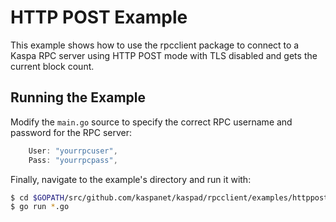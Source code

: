 HTTP POST Example
==============================

This example shows how to use the rpcclient package to connect to a Kaspa
RPC server using HTTP POST mode with TLS disabled and gets the current
block count.

## Running the Example

Modify the `main.go` source to specify the correct RPC username and
password for the RPC server:

```Go
	User: "yourrpcuser",
	Pass: "yourrpcpass",
```

Finally, navigate to the example's directory and run it with:

```bash
$ cd $GOPATH/src/github.com/kaspanet/kaspad/rpcclient/examples/httppost
$ go run *.go
```

